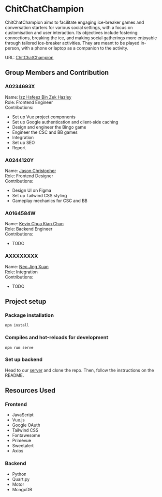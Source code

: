 # ChitChatChampion
ChitChatChampion aims to facilitate engaging ice-breaker games and conversation starters for various social settings, with a focus on customisation and user interaction. Its objectives include fostering connections, breaking the ice, and making social gatherings more enjoyable through tailored ice-breaker activities. They are meant to be played in-person, with a phone or laptop as a companion to the activity.

URL: [ChitChatChampion](https://chitchatchampion.netlify.app/)

## Group Members and Contribution

### A0234693X
Name: [Izz Hafeez Bin Zek Hazley](https://github.com/mynameizzhafeez)<br/>
Role: Frontend Engineer<br/>
Contributions:
* Set up Vue project components
* Set up Google authentication and client-side caching
* Design and engineer the Bingo game
* Engineer the CSC and BB games
* Integration
* Set up SEO
* Report
### A0244120Y
Name: [Jason Christopher](https://github.com/jasonchristopher21)<br/>
Role: Frontend Designer<br/>
Contributions:
* Design UI on Figma
* Set up Tailwind CSS styling
* Gameplay mechanics for CSC and BB
### A0164584W
Name: [Kevin Chua Kian Chun](https://github.com/kevinchua6)<br/>
Role: Backend Engineer<br/>
Contributions:
* TODO
### AXXXXXXXX
Name: [Neo Jing Xuan](https://github.com/neojxuan)<br/>
Role: Integration<br/>
Contributions:
* TODO

## Project setup

### Package installation
```
npm install
```

### Compiles and hot-reloads for development
```
npm run serve
```

### Set up backend
Head to our [server](https://github.com/ChitChatChampion/chit-chat-champion-server/tree/master) and clone the repo. Then, follow the instructions on the README.

## Resources Used

### Frontend
* JavaScript
* Vue.js
* Google OAuth
* Tailwind CSS
* Fontawesome
* Primevue
* Sweetalert
* Axios

### Backend
* Python
* Quart.py
* Motor
* MongoDB
